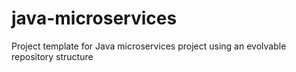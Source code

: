 # java-microservices
Project template for Java microservices project using an evolvable repository structure
